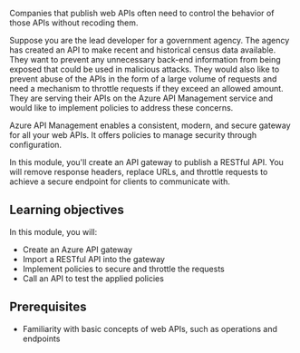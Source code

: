 Companies that publish web APIs often need to control the behavior of those APIs without recoding them.

Suppose you are the lead developer for a government agency. The agency has created an API to make recent and historical census data available. They want to prevent any unnecessary back-end information from being exposed that could be used in malicious attacks. They would also like to prevent abuse of the APIs in the form of a large volume of requests and need a mechanism to throttle requests if they exceed an allowed amount. They are serving their APIs on the Azure API Management service and would like to implement policies to address these concerns.

Azure API Management enables a consistent, modern, and secure gateway for all your web APIs. It offers policies to manage security through configuration.

In this module, you'll create an API gateway to publish a RESTful API. You will remove response headers, replace URLs, and throttle requests to achieve a secure endpoint for clients to communicate with.

## Learning objectives

In this module, you will:

- Create an Azure API gateway
- Import a RESTful API into the gateway
- Implement policies to secure and throttle the requests
- Call an API to test the applied policies

## Prerequisites

- Familiarity with basic concepts of web APIs, such as operations and endpoints